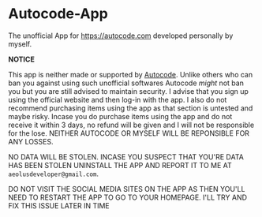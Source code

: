 # Autocode-App
The unofficial App for https://autocode.com developed personally by myself.

**NOTICE**

This app is neither made or supported by [Autocode](https://autocode.com). Unlike others who can ban you against using such unofficial softwares Autocode _might_ not ban you but you are still advised to maintain security. I advise that you sign up using the official website and then log-in with the app. I also do not recommend purchasing items using the app as that section is untested and maybe risky. Incase you do purchase items using the app and do not receive it within 3 days, no refund will be given and I will not be responsible for the lose. NEITHER AUTOCODE OR MYSELF WILL BE REPONSIBLE FOR ANY LOSSES. 



NO DATA WILL BE STOLEN. INCASE YOU SUSPECT THAT YOU'RE DATA HAS BEEN STOLEN UNINSTALL THE APP AND REPORT IT TO ME AT ```aeolusdeveloper@gmail.com```.

DO NOT VISIT THE SOCIAL MEDIA SITES ON THE APP AS THEN YOU'LL NEED TO RESTART THE APP TO GO TO YOUR HOMEPAGE. I'LL TRY AND FIX THIS ISSUE LATER IN TIME
